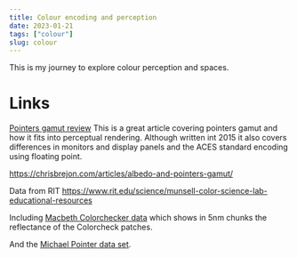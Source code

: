 ```yaml
---
title: Colour encoding and perception
date: 2023-01-21
tags: ["colour"]
slug: colour
---
```


This is my journey to explore colour perception and spaces.


# Links

[Pointers gamut review][]  This is a great article covering pointers gamut and how it fits into perceptual rendering.  Although written int 2015 it also covers differences in monitors and display panels and the ACES standard encoding using floating point.

[Pointers gamut review]:https://tftcentral.co.uk/articles/pointers_gamut

https://chrisbrejon.com/articles/albedo-and-pointers-gamut/

Data from RIT
https://www.rit.edu/science/munsell-color-science-lab-educational-resources

Including [Macbeth Colorchecker data][] which shows in 5nm chunks the reflectance of the Colorcheck patches.

[Macbeth Colorchecker data]:https://www.rit-mcsl.org/UsefulData/MacbethColorChecker.xls

And the [Michael Pointer data set][].

[Michael Pointer data set]: https://www.rit-mcsl.org/UsefulData/PointerData.xls